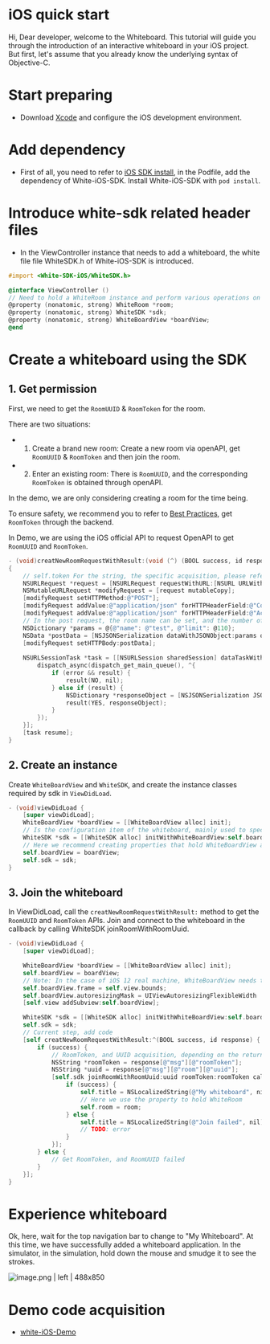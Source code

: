 # iOS quick start

Hi, Dear developer, welcome to the Whiteboard. This tutorial will guide you through the introduction of an interactive whiteboard in your iOS project. But first, let's assume that you already know the underlying syntax of Objective-C.

# Start preparing

* Download [Xcode](https://itunes.apple.com/cn/app/xcode/id497799835?ls=1&mt=12) and configure the iOS development environment.

# Add dependency

* First of all, you need to refer to [iOS SDK install](iOS_SDK_install.md), in the Podfile, add the dependency of White-iOS-SDK. Install White-iOS-SDK with `pod install`.



# Introduce white-sdk related header files

* In the ViewController instance that needs to add a whiteboard, the white file file WhiteSDK.h of White-iOS-SDK is introduced.

```objectivec
#import <White-SDK-iOS/WhiteSDK.h>

@interface ViewController ()
// Need to hold a WhiteRoom instance and perform various operations on the whiteboard
@property (nonatomic, strong) WhiteRoom *room;
@property (nonatomic, strong) WhiteSDK *sdk;
@property (nonatomic, strong) WhiteBoardView *boardView;
@end
```

# Create a whiteboard using the SDK

## 1. Get permission

First, we need to get the `RoomUUID` & `RoomToken` for the room.

There are two situations:

- 1. Create a brand new room: Create a new room via openAPI, get `RoomUUID` & `RoomToken` and then join the room.
- 2. Enter an existing room: There is `RoomUUID`, and the corresponding `RoomToken` is obtained through openAPI.

In the demo, we are only considering creating a room for the time being.

To ensure safety, we recommend you to refer to [Best Practices](concept.md), get `RoomToken` through the backend.

In Demo, we are using the iOS official API to request OpenAPI to get `RoomUUID` and `RoomToken`.

```objectivec
- (void)creatNewRoomRequestWithResult:(void (^) (BOOL success, id response))result;
{
    // self.token For the string, the specific acquisition, please refer to https://www.yuque.com/herewhite/sdk/quickstart#f3nvan
    NSURLRequest *request = [NSURLRequest requestWithURL:[NSURL URLWithString:[NSString stringWithFormat:@"https://cloudcapiv3.herewhite.com/room?token=%@", self.sdkToken]]];
    NSMutableURLRequest *modifyRequest = [request mutableCopy];
    [modifyRequest setHTTPMethod:@"POST"];
    [modifyRequest addValue:@"application/json" forHTTPHeaderField:@"Content-Type"];
    [modifyRequest addValue:@"application/json" forHTTPHeaderField:@"Accept"];
    // In the post request, the room name can be set, and the number of people can be limited.
    NSDictionary *params = @{@"name": @"test", @"limit": @110};
    NSData *postData = [NSJSONSerialization dataWithJSONObject:params options:0 error:nil];
    [modifyRequest setHTTPBody:postData];
    
    NSURLSessionTask *task = [[NSURLSession sharedSession] dataTaskWithRequest:modifyRequest completionHandler:^(NSData * _Nullable data, NSURLResponse * _Nullable response, NSError * _Nullable error) {
        dispatch_async(dispatch_get_main_queue(), ^{
            if (error && result) {
                result(NO, nil);
            } else if (result) {
                NSDictionary *responseObject = [NSJSONSerialization JSONObjectWithData:data options:0 error:nil];
                result(YES, responseObject);
            }
        });
    }];
    [task resume];
}
```

## 2. Create an instance

Create `WhiteBoardView` and `WhiteSDK`, and create the instance classes required by sdk in `ViewDidLoad`.

```objectivec
- (void)viewDidLoad {
    [super viewDidLoad];
    WhiteBoardView *boardView = [[WhiteBoardView alloc] init];
    // Is the configuration item of the whiteboard, mainly used to specify the maximum zoom ratio, you can use defaultConfig directly (maximum 1000%, minimum 10%)
    WhiteSDK *sdk = [[WhiteSDK alloc] initWithWhiteBoardView:self.boardView config:[WhiteSdkConfiguration defaultConfig]];
    // Here we recommend creating properties that hold WhiteBoardView and WhiteSDK.
    self.boardView = boardView;
    self.sdk = sdk;
}
```

## 3. Join the whiteboard

In ViewDidLoad, call the `creatNewRoomRequestWithResult:` method to get the `RoomUUID` and `RoomToken` APIs. Join and connect to the whiteboard in the callback by calling WhiteSDK joinRoomWithRoomUuid.

```objectivec
- (void)viewDidLoad {
    [super viewDidLoad];

    WhiteBoardView *boardView = [[WhiteBoardView alloc] init];
    self.boardView = boardView;
    // Note: In the case of iOS 12 real machine, WhiteBoardView needs to be added to the view stack before WhiteSDK can run normally.
    self.boardView.frame = self.view.bounds;
    self.boardView.autoresizingMask = UIViewAutoresizingFlexibleWidth |  UIViewAutoresizingFlexibleHeight;
    [self.view addSubview:self.boardView];

    WhiteSDK *sdk = [[WhiteSDK alloc] initWithWhiteBoardView:self.boardView config:[WhiteSdkConfiguration defaultConfig]];
    self.sdk = sdk;
    // Current step, add code
    [self creatNewRoomRequestWithResult:^(BOOL success, id response) {
        if (success) {
            // RoomToken, and UUID acquisition, depending on the return structure of your background server, the acquisition method will be different.
            NSString *roomToken = response[@"msg"][@"roomToken"];
            NSString *uuid = response[@"msg"][@"room"][@"uuid"];
            [self.sdk joinRoomWithRoomUuid:uuid roomToken:roomToken callbacks:(id<WhiteRoomCallbackDelegate>)self completionHandler:^(BOOL success, WhiteRoom *room, NSError *error) {
                if (success) {
                    self.title = NSLocalizedString(@"My whiteboard", nil);
                    // Here we use the property to hold WhiteRoom
                    self.room = room;
                } else {
                    self.title = NSLocalizedString(@"Join failed", nil);
                    // TODO: error
                }
            }];
        } else {
            // Get RoomToken, and RoomUUID failed
        }
    }];
}

```

# Experience whiteboard
 
Ok, here, wait for the top navigation bar to change to "My Whiteboard". At this time, we have successfully added a whiteboard application. In the simulator, in the simulation, hold down the mouse and smudge it to see the strokes.

![image.png | left | 488x850](https://cdn.nlark.com/yuque/0/2018/png/102623/1534672728702-8c1d95f6-12cd-48ce-aec2-729b0a0de0e1.png "")

# Demo code acquisition

- [white-iOS-Demo](https://github.com/duty-os/white-demo-ios) 

